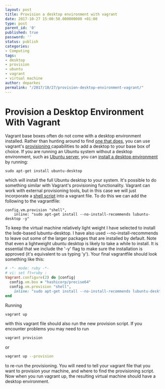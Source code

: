 ```yaml
---
layout: post
title: Provision a desktop environment with vagrant
date: 2017-10-27 15:00:50.000000000 +01:00
type: post
parent_id: '0'
published: true
password: ''
status: publish
categories:
- Computing
tags:
- desktop
- provision
- ubuntu
- vagrant
- virtual machine
author: deparkes
permalink: "/2017/10/27/provision-desktop-environment-vagrant/"
---
```

<h1>Provision a Desktop Environment With Vagrant</h1>
Vagrant base boxes often do not come with a desktop environment installed. Rather than hunting around to find <a href="https://github.com/rgl/xfce-desktop-vagrant/blob/master/provision.sh">one that does</a>, you can use vagrant's <a href="https://stackoverflow.com/questions/29687222/what-does-it-mean-to-provision-a-virtual-machine">provisioning </a>capabilities to add a desktop to your base box of choice.
If you are running an Ubuntu system without a desktop environment, such as <a href="https://www.ubuntu.com/download/server">Ubuntu server</a>, you can <a href="https://askubuntu.com/questions/53822/how-do-you-run-ubuntu-server-with-a-gui">install a desktop environment</a> by running:

```
sudo apt-get install ubuntu-desktop
```

which will install the full Ubuntu desktop to your system.
It's possible to do something similar with Vagrant's provisioning functionality. Vagrant can work with external provisioning tools, but in this case we will just incorporate a <a href="https://www.vagrantup.com/docs/provisioning/shell.html">shell script</a> into a vagrant file.
To do this we can add the following to the vagrantfile:

```
config.vm.provision "shell",
    inline: "sudo apt-get install --no-install-recommends lubuntu-desktop -y"
```

To keep the virtual machine relatively light weight I have selected to install the lxde-based lubuntu-desktop. I have also used --no-install-recommends to leave out some of the larger packages that are installed by default. Note that even a lightweight ubuntu desktop is likely to take a while to install.
It is essential that we include the '-y' flag to make sure the installation is approved (it's equivalent to us typing 'y').
Your final vagrantfile should look something like this:

```ruby
# -*- mode: ruby -*-
# vi: set ft=ruby :
Vagrant.configure(2) do |config|
  config.vm.box = "hashicorp/precise64"
  config.vm.provision "shell",
    inline: "sudo apt-get install --no-install-recommends lubuntu-desktop -y"
end
```

Running

```bash
vagrant up
```

with this vagrant file should also run the new provision script.
If you encounter problems you may need to run

```bash
vagrant provision
```

or

```bash
vagrant up --provision
```

to re-run the provisioning.
You will need to tell your vagrant file that you want to provision your machine, and where to find the provisioning script.
Now when you run vagrant up, the resulting virtual machine should have a desktop environment.
